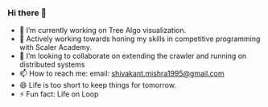 ### Hi there 👋

- 🔭 I’m currently working on Tree Algo visualization.
- 🌱 Actively working towards honing my skills in competitive programming with Scaler Academy.
- 👯 I’m looking to collaborate on extending the crawler and running on distributed systems
- 📫 How to reach me: email: shivakant.mishra1995@gmail.com 
- 😄 Life is too short to keep things for tomorrow. 
- ⚡ Fun fact: Life on Loop
